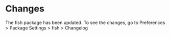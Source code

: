 Changes
=======

The fish package has been updated. To see the changes, go to Preferences > Package Settings > fish > Changelog
